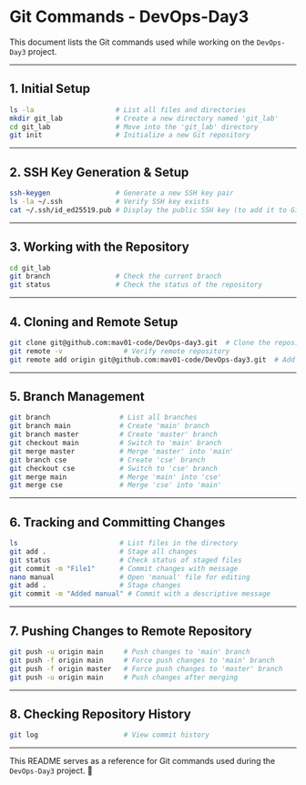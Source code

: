 # Git Commands - DevOps-Day3

This document lists the Git commands used while working on the `DevOps-Day3` project.

---

## 1. Initial Setup
```bash
ls -la                    # List all files and directories  
mkdir git_lab             # Create a new directory named 'git_lab'  
cd git_lab                # Move into the 'git_lab' directory  
git init                  # Initialize a new Git repository  
```

---

## 2. SSH Key Generation & Setup
```bash
ssh-keygen                # Generate a new SSH key pair  
ls -la ~/.ssh             # Verify SSH key exists  
cat ~/.ssh/id_ed25519.pub # Display the public SSH key (to add it to GitHub)  
```

---

## 3. Working with the Repository
```bash
cd git_lab                
git branch                # Check the current branch  
git status                # Check the status of the repository  
```

---

## 4. Cloning and Remote Setup
```bash
git clone git@github.com:mav01-code/DevOps-day3.git  # Clone the repository  
git remote -v               # Verify remote repository  
git remote add origin git@github.com:mav01-code/DevOps-day3.git  # Add remote manually  
```

---

## 5. Branch Management
```bash
git branch                 # List all branches  
git branch main            # Create 'main' branch  
git branch master          # Create 'master' branch  
git checkout main          # Switch to 'main' branch  
git merge master           # Merge 'master' into 'main'  
git branch cse             # Create 'cse' branch  
git checkout cse           # Switch to 'cse' branch  
git merge main             # Merge 'main' into 'cse'  
git merge cse              # Merge 'cse' into 'main'  
```

---

## 6. Tracking and Committing Changes
```bash
ls                         # List files in the directory  
git add .                  # Stage all changes  
git status                 # Check status of staged files  
git commit -m "File1"      # Commit changes with message  
nano manual                # Open 'manual' file for editing  
git add .                  # Stage changes  
git commit -m "Added manual" # Commit with a descriptive message  
```

---

## 7. Pushing Changes to Remote Repository
```bash
git push -u origin main     # Push changes to 'main' branch  
git push -f origin main     # Force push changes to 'main' branch  
git push -f origin master   # Force push changes to 'master' branch  
git push -u origin main     # Push changes after merging  
```

---

## 8. Checking Repository History
```bash
git log                     # View commit history  
```

---

This README serves as a reference for Git commands used during the `DevOps-Day3` project. 🚀
